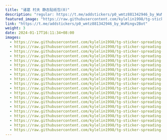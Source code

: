 ```yaml
---
title: "诸葛 村夫 静态贴纸包(0)"
description: "regular: https://t.me/addstickers/p0_wmtz881342946_by_WuMingv2Bot"
featured_image: "https://raw.githubusercontent.com/kylelin1998/tg-sticker-spreading-worldwide-images/main/img/d41c0688-0308-4256-8ee6-78ca301eda3b.jpg"
link: "https://t.me/addstickers/p0_wmtz881342946_by_WuMingv2Bot"
weight: 3
date: 2024-01-17T16:11:34+08:00
images:
  - https://raw.githubusercontent.com/kylelin1998/tg-sticker-spreading-worldwide-images/main/img/d41c0688-0308-4256-8ee6-78ca301eda3b.jpg
  - https://raw.githubusercontent.com/kylelin1998/tg-sticker-spreading-worldwide-images/main/img/ebe9ab20-857a-4591-979b-5ced7ffa8a26.jpg
  - https://raw.githubusercontent.com/kylelin1998/tg-sticker-spreading-worldwide-images/main/img/e66f0198-cb64-45d9-8afc-5a102c42857d.jpg
  - https://raw.githubusercontent.com/kylelin1998/tg-sticker-spreading-worldwide-images/main/img/ba9940b6-10c7-48b5-8082-8daa96acf638.jpg
  - https://raw.githubusercontent.com/kylelin1998/tg-sticker-spreading-worldwide-images/main/img/1b005d34-d19f-4caa-9f14-921efdea6cde.jpg
  - https://raw.githubusercontent.com/kylelin1998/tg-sticker-spreading-worldwide-images/main/img/c726176c-fb86-4b1c-b052-d6347b02bc5f.jpg
  - https://raw.githubusercontent.com/kylelin1998/tg-sticker-spreading-worldwide-images/main/img/6b4c0ac5-411a-4530-a5cb-673cd5d80dcf.jpg
  - https://raw.githubusercontent.com/kylelin1998/tg-sticker-spreading-worldwide-images/main/img/08e65fc4-56ea-4878-a2ee-ce955ba8e339.jpg
  - https://raw.githubusercontent.com/kylelin1998/tg-sticker-spreading-worldwide-images/main/img/1995dda9-2449-4854-9fae-9ab0521b8f33.jpg
  - https://raw.githubusercontent.com/kylelin1998/tg-sticker-spreading-worldwide-images/main/img/5e1b494e-7fcd-4976-8c08-996324011e66.jpg
  - https://raw.githubusercontent.com/kylelin1998/tg-sticker-spreading-worldwide-images/main/img/fc29e9e2-3239-4e44-8004-a112572edf7f.jpg
  - https://raw.githubusercontent.com/kylelin1998/tg-sticker-spreading-worldwide-images/main/img/bfb02274-1c26-4329-82ec-ca9e50b66622.jpg
  - https://raw.githubusercontent.com/kylelin1998/tg-sticker-spreading-worldwide-images/main/img/e0c98454-f05f-4533-b743-2e51353b57cc.jpg
  - https://raw.githubusercontent.com/kylelin1998/tg-sticker-spreading-worldwide-images/main/img/bd2faef9-b116-4f28-9c6c-7353100eaba3.jpg
  - https://raw.githubusercontent.com/kylelin1998/tg-sticker-spreading-worldwide-images/main/img/267e48a3-6eee-40a8-95dd-4e34d0ccb572.jpg
  - https://raw.githubusercontent.com/kylelin1998/tg-sticker-spreading-worldwide-images/main/img/a5456a87-601c-4630-a843-582b4cf1ae94.jpg
  - https://raw.githubusercontent.com/kylelin1998/tg-sticker-spreading-worldwide-images/main/img/374348a3-d056-499e-b557-b1a0a1e50dd8.jpg
  - https://raw.githubusercontent.com/kylelin1998/tg-sticker-spreading-worldwide-images/main/img/fb45b280-0438-4acd-85d4-ebdffeea1f1a.jpg
  - https://raw.githubusercontent.com/kylelin1998/tg-sticker-spreading-worldwide-images/main/img/f441b4b4-0529-48b1-b5e1-4b88565731c4.jpg
  - https://raw.githubusercontent.com/kylelin1998/tg-sticker-spreading-worldwide-images/main/img/4ea1e121-7c7c-4d32-846c-1709f44b495b.jpg
---
```

